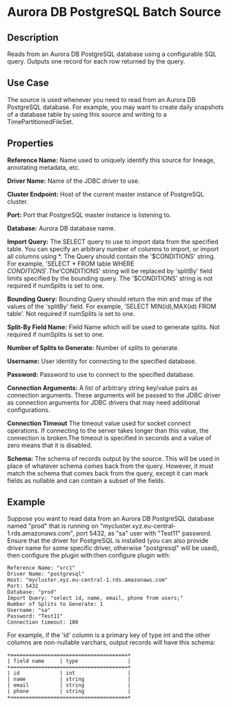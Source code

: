 # Aurora DB PostgreSQL Batch Source


Description
-----------
Reads from an Aurora DB PostgreSQL database using a configurable SQL query.
Outputs one record for each row returned by the query.


Use Case
--------
The source is used whenever you need to read from an Aurora DB PostgreSQL database. For example, you may want
to create daily snapshots of a database table by using this source and writing to
a TimePartitionedFileSet.


Properties
----------
**Reference Name:** Name used to uniquely identify this source for lineage, annotating metadata, etc.

**Driver Name:** Name of the JDBC driver to use.

**Cluster Endpoint:** Host of the current master instance of PostgreSQL cluster.

**Port:** Port that PostgreSQL master instance is listening to.

**Database:** Aurora DB database name.

**Import Query:** The SELECT query to use to import data from the specified table.
You can specify an arbitrary number of columns to import, or import all columns using \*. The Query should
contain the '$CONDITIONS' string. For example, 'SELECT * FROM table WHERE $CONDITIONS'.
The '$CONDITIONS' string will be replaced by 'splitBy' field limits specified by the bounding query.
The '$CONDITIONS' string is not required if numSplits is set to one.

**Bounding Query:** Bounding Query should return the min and max of the values of the 'splitBy' field.
For example, 'SELECT MIN(id),MAX(id) FROM table'. Not required if numSplits is set to one.

**Split-By Field Name:** Field Name which will be used to generate splits. Not required if numSplits is set to one.

**Number of Splits to Generate:** Number of splits to generate.

**Username:** User identity for connecting to the specified database.

**Password:** Password to use to connect to the specified database.

**Connection Arguments:** A list of arbitrary string key/value pairs as connection arguments. These arguments
will be passed to the JDBC driver as connection arguments for JDBC drivers that may need additional configurations.

**Connection Timeout** The timeout value used for socket connect operations. If connecting to the server takes longer
than this value, the connection is broken.The timeout is specified in seconds and a value of zero means that it is 
disabled.

**Schema:** The schema of records output by the source. This will be used in place of whatever schema comes
back from the query. However, it must match the schema that comes back from the query,
except it can mark fields as nullable and can contain a subset of the fields.

Example
------
Suppose you want to read data from an Aurora DB PostgreSQL database named "prod" that is running on 
"mycluster.xyz.eu-central-1.rds.amazonaws.com", port 5432, as "sa" user with "Test11" password. 
Ensure that the driver for PostgreSQL is installed (you can also provide driver name for some specific driver, 
otherwise "postgresql" will be used), then configure the plugin with:then configure plugin with: 


```
Reference Name: "src1"
Driver Name: "postgresql"
Host: "mycluster.xyz.eu-central-1.rds.amazonaws.com"
Port: 5432
Database: "prod"
Import Query: "select id, name, email, phone from users;"
Number of Splits to Generate: 1
Username: "sa"
Password: "Test11"
Connection timeout: 100
```  

For example, if the 'id' column is a primary key of type int and the other columns are
non-nullable varchars, output records will have this schema:

    +======================================+
    | field name     | type                |
    +======================================+
    | id             | int                 |
    | name           | string              |
    | email          | string              |
    | phone          | string              |
    +======================================+
